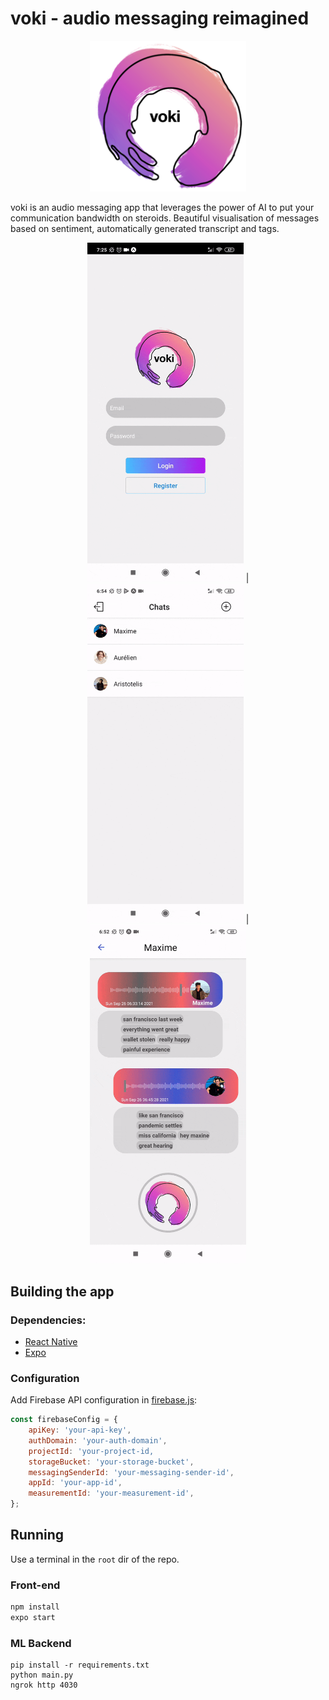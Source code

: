# voki - audio messaging reimagined

<p align="center">
<img src="./doc_media/logo_text.png" alt="voki logo" width="250" />
</p>
	
voki is an audio messaging app that leverages the power of AI to put your communication bandwidth on steroids. Beautiful visualisation of messages based on sentiment, automatically generated transcript and tags.


<p align="center">
<img src="./doc_media/login_screen.gif" alt="login_screen" width="250" /> | <img src="./doc_media/record_msg.gif" alt="record_msg" width="250" /> | <img src="./doc_media/summary.gif" alt="summary" width="250" />    
</p>

## Building the app 

### Dependencies:
- [React Native](https://github.com/facebook/react-native) 
- [Expo](https://github.com/expo/expo)

### Configuration
Add Firebase API configuration in [firebase.js](firebase.js):
```Javascript
const firebaseConfig = {
	apiKey: 'your-api-key',
	authDomain: 'your-auth-domain',
	projectId: 'your-project-id,
	storageBucket: 'your-storage-bucket',
	messagingSenderId: 'your-messaging-sender-id',
	appId: 'your-app-id',
	measurementId: 'your-measurement-id',
};
```

## Running

Use a terminal in the `root` dir of the repo.

### Front-end
```bash
npm install
expo start
```

### ML Backend

```shell
pip install -r requirements.txt
python main.py
ngrok http 4030
```

